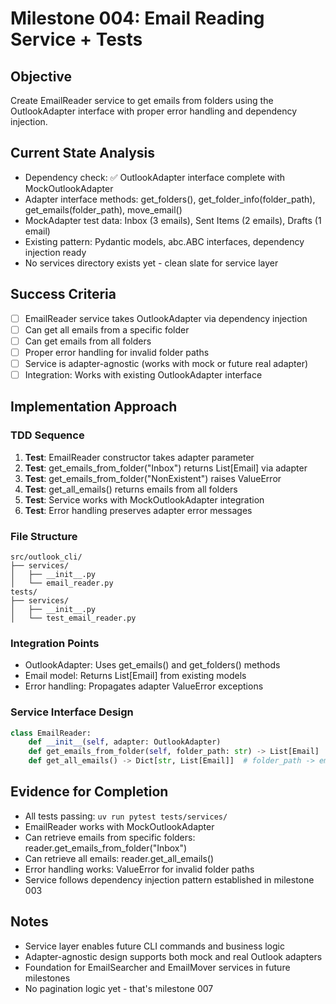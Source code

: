 # Milestone 004: Email Reading Service + Tests

## Objective
Create EmailReader service to get emails from folders using the OutlookAdapter interface with proper error handling and dependency injection.

## Current State Analysis
- Dependency check: ✅ OutlookAdapter interface complete with MockOutlookAdapter
- Adapter interface methods: get_folders(), get_folder_info(folder_path), get_emails(folder_path), move_email()
- MockAdapter test data: Inbox (3 emails), Sent Items (2 emails), Drafts (1 email)
- Existing pattern: Pydantic models, abc.ABC interfaces, dependency injection ready
- No services directory exists yet - clean slate for service layer

## Success Criteria
- [ ] EmailReader service takes OutlookAdapter via dependency injection
- [ ] Can get all emails from a specific folder
- [ ] Can get emails from all folders
- [ ] Proper error handling for invalid folder paths
- [ ] Service is adapter-agnostic (works with mock or future real adapter)
- [ ] Integration: Works with existing OutlookAdapter interface

## Implementation Approach

### TDD Sequence
1. **Test**: EmailReader constructor takes adapter parameter
2. **Test**: get_emails_from_folder("Inbox") returns List[Email] via adapter
3. **Test**: get_emails_from_folder("NonExistent") raises ValueError
4. **Test**: get_all_emails() returns emails from all folders
5. **Test**: Service works with MockOutlookAdapter integration
6. **Test**: Error handling preserves adapter error messages

### File Structure
```
src/outlook_cli/
├── services/
│   ├── __init__.py
│   └── email_reader.py
tests/
├── services/
│   ├── __init__.py
│   └── test_email_reader.py
```

### Integration Points
- OutlookAdapter: Uses get_emails() and get_folders() methods
- Email model: Returns List[Email] from existing models
- Error handling: Propagates adapter ValueError exceptions

### Service Interface Design
```python
class EmailReader:
    def __init__(self, adapter: OutlookAdapter)
    def get_emails_from_folder(self, folder_path: str) -> List[Email]
    def get_all_emails() -> Dict[str, List[Email]]  # folder_path -> emails
```

## Evidence for Completion
- All tests passing: `uv run pytest tests/services/`
- EmailReader works with MockOutlookAdapter
- Can retrieve emails from specific folders: reader.get_emails_from_folder("Inbox")
- Can retrieve all emails: reader.get_all_emails()
- Error handling works: ValueError for invalid folder paths
- Service follows dependency injection pattern established in milestone 003

## Notes
- Service layer enables future CLI commands and business logic
- Adapter-agnostic design supports both mock and real Outlook adapters
- Foundation for EmailSearcher and EmailMover services in future milestones
- No pagination logic yet - that's milestone 007